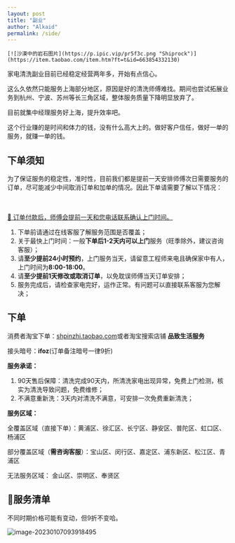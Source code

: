 ```yaml
---
layout: post
title: "副业"
author: "Alkaid"
permalink: /side/
---
```




```text
[![沙漠中的岩石图片](https://p.ipic.vip/pr5f3c.png "Shiprock")](https://item.taobao.com/item.htm?ft=t&id=663854332130)
```



家电清洗副业目前已经稳定经营两年多，开始有点信心。

这么久依然只能服务上海部分地区，原因是好的清洗师傅难找。期间也尝试拓展业务到杭州、宁波、苏州等长三角区域，整体服务质量下降明显放弃了。

目前就集中经理服务好上海，提升效率吧。

这个行业赚的是时间和体力的钱，没有什么高大上的。做好客户信任，做好一单的服务，就赚一单的钱。



## 下单须知

为了保证服务的稳定性，准时性，目前我们都是提前一天安排师傅次日需要服务的订单，尽可能减少中间取消订单和加单的情况。因此下单请需要了解以下情况：

　

<u>📌 订单付款后，师傅会提前一天和您电话联系确认上门时间。</u>



1. 下单前请通过在线客服了解服务范围是否覆盖；
2. 关于最快上门时间：一般**下单后1-2天内可以上门**服务（旺季除外，建议咨询客服）；
3. 请**至少提前24小时预约**，上门服务当天，请留意工程师来电且确保家中有人，上门时间为**8:00-18:00**。
4. 请**至少提前1天修改或取消订单**，以免耽误师傅当天订单安排；
5. 服务完成后，请检查家电完好，运作正常。有问题可以直接联系客服为您解决；



## 下单

消费者淘宝下单：[shpinzhi.taobao.com]()或者淘宝搜索店铺 **品致生活服务**

接头暗号：**ifoz**(订单备注暗号一律9折)



**服务承诺：**

1. 90天售后保障：清洗完成90天内，所清洗家电出现异常，免费上门检测，核实为清洗导致问题，免费维修；
2. 不满意重新洗：3天内对清洗不满意，可安排一次免费重新清洗；



**服务区域：**

全覆盖区域（直接下单）：黄浦区、徐汇区、长宁区、静安区、普陀区、虹口区、杨浦区

部分覆盖区域（**需咨询客服**）：宝山区、闵行区、嘉定区、浦东新区、松江区、青浦区

无法服务区域： 金山区、崇明区、奉贤区



## 🧾服务清单

不同时期价格可能有变动，但9折不变哈。

![image-20230107093918495](https://p.ipic.vip/8ejjws.png)
